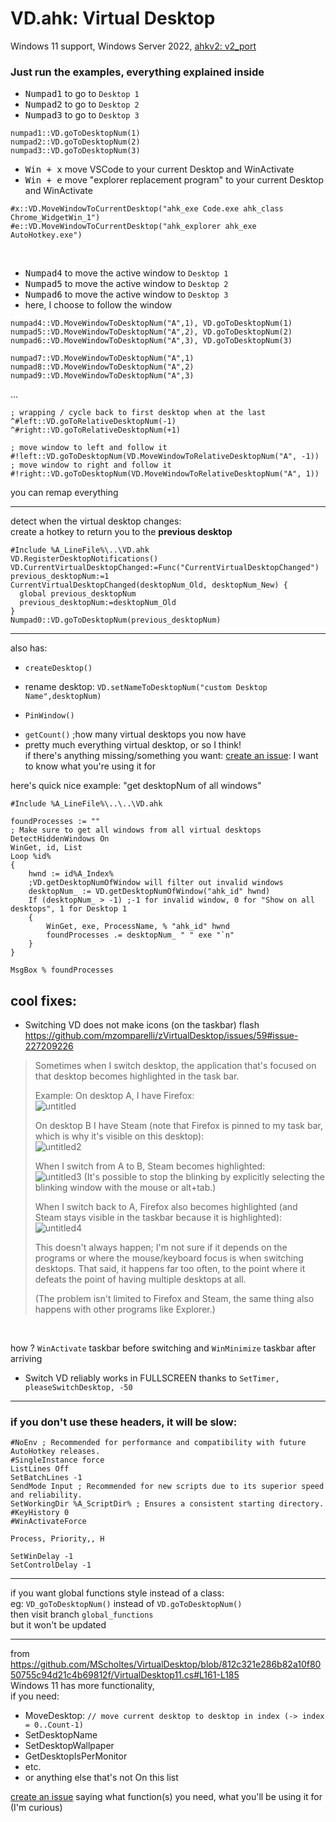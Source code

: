 # VD.ahk: Virtual Desktop

Windows 11 support, Windows Server 2022, [ahkv2: v2_port](https://github.com/FuPeiJiang/VD.ahk/tree/v2_port#readme)<br>

### Just run the examples, everything explained inside

* <kbd>Numpad1</kbd> to go to `Desktop 1`<br>
* <kbd>Numpad2</kbd> to go to `Desktop 2`<br>
* <kbd>Numpad3</kbd> to go to `Desktop 3`<br>
```autohotkey
numpad1::VD.goToDesktopNum(1)
numpad2::VD.goToDesktopNum(2)
numpad3::VD.goToDesktopNum(3)
```

* <kbd>Win + x</kbd> move VSCode to your current Desktop and WinActivate
* <kbd>Win + e</kbd> move "explorer replacement program" to your current Desktop and WinActivate
```autohotkey
#x::VD.MoveWindowToCurrentDesktop("ahk_exe Code.exe ahk_class Chrome_WidgetWin_1")
#e::VD.MoveWindowToCurrentDesktop("ahk_explorer ahk_exe AutoHotkey.exe")
```
<br>

* <kbd>Numpad4</kbd> to move the active window to `Desktop 1`<br>
* <kbd>Numpad5</kbd> to move the active window to `Desktop 2`<br>
* <kbd>Numpad6</kbd> to move the active window to `Desktop 3`<br>
* here, I choose to follow the window
```autohotkey
numpad4::VD.MoveWindowToDesktopNum("A",1), VD.goToDesktopNum(1)
numpad5::VD.MoveWindowToDesktopNum("A",2), VD.goToDesktopNum(2)
numpad6::VD.MoveWindowToDesktopNum("A",3), VD.goToDesktopNum(3)
```
```autohotkey
numpad7::VD.MoveWindowToDesktopNum("A",1)
numpad8::VD.MoveWindowToDesktopNum("A",2)
numpad9::VD.MoveWindowToDesktopNum("A",3)
```
...
```autohotkey
; wrapping / cycle back to first desktop when at the last
^#left::VD.goToRelativeDesktopNum(-1)
^#right::VD.goToRelativeDesktopNum(+1)

; move window to left and follow it
#!left::VD.goToDesktopNum(VD.MoveWindowToRelativeDesktopNum("A", -1))
; move window to right and follow it
#!right::VD.goToDesktopNum(VD.MoveWindowToRelativeDesktopNum("A", 1))
```

you can remap everything
___
detect when the virtual desktop changes:<br>
create a hotkey to return you to the **previous desktop**
```ahk
#Include %A_LineFile%\..\VD.ahk
VD.RegisterDesktopNotifications()
VD.CurrentVirtualDesktopChanged:=Func("CurrentVirtualDesktopChanged")
previous_desktopNum:=1
CurrentVirtualDesktopChanged(desktopNum_Old, desktopNum_New) {
  global previous_desktopNum
  previous_desktopNum:=desktopNum_Old
}
Numpad0::VD.goToDesktopNum(previous_desktopNum)
```
___
also has:
* `createDesktop()`

* rename desktop: `VD.setNameToDesktopNum("custom Desktop Name",desktopNum)`

* `PinWindow()`

- `getCount()` ;how many virtual desktops you now have
- pretty much everything virtual desktop, or so I think!<br>
  if there's anything missing/something you want: [create an issue](https://github.com/FuPeiJiang/VD.ahk/issues/new): I want to know what you're using it for

here's quick nice example: "get desktopNum of all windows"
```autohotkey
#Include %A_LineFile%\..\..\VD.ahk

foundProcesses := ""
; Make sure to get all windows from all virtual desktops
DetectHiddenWindows On
WinGet, id, List
Loop %id%
{
    hwnd := id%A_Index%
    ;VD.getDesktopNumOfWindow will filter out invalid windows
    desktopNum_ := VD.getDesktopNumOfWindow("ahk_id" hwnd)
    If (desktopNum_ > -1) ;-1 for invalid window, 0 for "Show on all desktops", 1 for Desktop 1
    {
        WinGet, exe, ProcessName, % "ahk_id" hwnd
        foundProcesses .= desktopNum_ " " exe "`n"
    }
}

MsgBox % foundProcesses
```

<!-- Desktop2`nPress Numpad6 to move the active window to Desktop3 and go to Desktop 3 (follow the window) -->

## cool fixes:<br>
* Switching VD does not make icons (on the taskbar) flash<br>
https://github.com/mzomparelli/zVirtualDesktop/issues/59#issue-227209226
> Sometimes when I switch desktop, the application that's focused on that desktop becomes highlighted in the task bar.
>
> Example:
> On desktop A, I have Firefox:<br>
> ![untitled](https://cloud.githubusercontent.com/assets/22036272/25830018/467f9c3a-345a-11e7-91a0-3d2a633fae68.png)
>
> On desktop B I have Steam (note that Firefox is pinned to my task bar, which is why it's visible on this desktop):<br>
> ![untitled2](https://cloud.githubusercontent.com/assets/22036272/25830028/563f7a3c-345a-11e7-8672-f0e43baf440f.png)
>
> When I switch from A to B, Steam becomes highlighted:<br>
> ![untitled3](https://cloud.githubusercontent.com/assets/22036272/25830040/675eff36-345a-11e7-970b-9a689eec74b3.png)
> (It's possible to stop the blinking by explicitly selecting the blinking window with the mouse or alt+tab.)
>
> When I switch back to A, Firefox also becomes highlighted (and Steam stays visible in the taskbar because it is highlighted):<br>
> ![untitled4](https://cloud.githubusercontent.com/assets/22036272/25830049/8281af16-345a-11e7-8d48-700b252e815a.png)
>
> This doesn't always happen; I'm not sure if it depends on the programs or where the mouse/keyboard focus is when switching desktops. That said, it happens far too often, to the point where it defeats the point of having multiple desktops at all.
>
> (The problem isn't limited to Firefox and Steam, the same thing also happens with other programs like Explorer.)
<br>

how ? `WinActivate` taskbar before switching and `WinMinimize` taskbar after arriving
* Switch VD reliably works in FULLSCREEN thanks to `SetTimer, pleaseSwitchDesktop, -50`
___
### if you don't use these headers, it will be slow:<br>
```autohotkey
#NoEnv ; Recommended for performance and compatibility with future AutoHotkey releases.
#SingleInstance force
ListLines Off
SetBatchLines -1
SendMode Input ; Recommended for new scripts due to its superior speed and reliability.
SetWorkingDir %A_ScriptDir% ; Ensures a consistent starting directory.
#KeyHistory 0
#WinActivateForce

Process, Priority,, H

SetWinDelay -1
SetControlDelay -1
```
___
if you want global functions style instead of a class:<br>
eg: `VD_goToDesktopNum()` instead of `VD.goToDesktopNum()`<br>
then visit branch `global_functions`<br>
but it won't be updated
___
from https://github.com/MScholtes/VirtualDesktop/blob/812c321e286b82a10f8050755c94d21c4b69812f/VirtualDesktop11.cs#L161-L185<br>
Windows 11 has more functionality,<br>
if you need:<br>
* MoveDesktop: `// move current desktop to desktop in index (-> index = 0..Count-1)`<br>
* SetDesktopName<br>
* SetDesktopWallpaper<br>
* GetDesktopIsPerMonitor<br>
* etc.
* or anything else that's not On this list

[create an issue](https://github.com/MScholtes/VirtualDesktop/issues/new)
saying what function(s) you need, what you'll be using it for (I'm curious)
